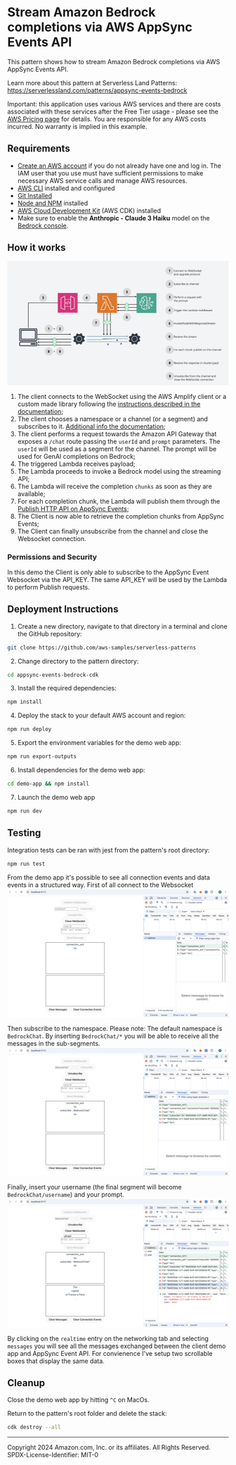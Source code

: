 # Stream Amazon Bedrock completions via AWS AppSync Events API

This pattern shows how to stream Amazon Bedrock completions via AWS AppSync Events API.

Learn more about this pattern at Serverless Land Patterns: https://serverlessland.com/patterns/appsync-events-bedrock

Important: this application uses various AWS services and there are costs associated with these services after the Free Tier usage - please see the [AWS Pricing page](https://aws.amazon.com/pricing/) for details. You are responsible for any AWS costs incurred. No warranty is implied in this example.


## Requirements
* [Create an AWS account](https://portal.aws.amazon.com/gp/aws/developer/registration/index.html) if you do not already have one and log in. The IAM user that you use must have sufficient permissions to make necessary AWS service calls and manage AWS resources.
* [AWS CLI](https://docs.aws.amazon.com/cli/latest/userguide/install-cliv2.html) installed and configured
* [Git Installed](https://git-scm.com/book/en/v2/Getting-Started-Installing-Git)
* [Node and NPM](https://nodejs.org/en/download/) installed
* [AWS Cloud Development Kit](https://docs.aws.amazon.com/cdk/v2/guide/cli.html) (AWS CDK) installed
* Make sure to enable the **Anthropic - Claude 3 Haiku** model on the [Bedrock console](https://console.aws.amazon.com/bedrock/home#/modelaccess).


## How it works
![diagram](diagram.png)
1. The client connects to the WebSocket using the AWS Amplify client or a custom made library following the [instructions described in the documentation](https://docs.aws.amazon.com/appsync/latest/eventapi/event-api-websocket-protocol.html);
2. The client chooses a namespace or a channel (or a segment) and subscribes to it. [Additional info the documentation](https://docs.aws.amazon.com/appsync/latest/eventapi/event-api-websocket-protocol.html);
3. The client performs a request towards the Amazon API Gateway that exposes a `/chat` route passing the `userId` and `prompt` parameters. The `userId` will be used as a segment for the channel. The prompt will be used for GenAI completions on Bedrock;
4. The triggered Lambda receives payload;
5. The Lambda proceeds to invoke a Bedrock model using the streaming API;
6. The Lambda will receive the completion `chunks` as soon as they are available;
7. For each completion chunk, the Lambda will publish them through the [Publish HTTP API on AppSync Events](https://docs.aws.amazon.com/appsync/latest/eventapi/publish-http.html);
8. The Client is now able to retrieve the completion chunks from AppSync Events;
9. The Client can finally unsubscribe from the channel and close the Websocket connection.

### Permissions and Security
In this demo the Client is only able to subscribe to the AppSync Event Websocket via the API_KEY. The same API_KEY will be used by the Lambda to perform Publish requests.


## Deployment Instructions

1. Create a new directory, navigate to that directory in a terminal and clone the GitHub repository:
```sh
git clone https://github.com/aws-samples/serverless-patterns
```
2. Change directory to the pattern directory:
```sh
cd appsync-events-bedrock-cdk
```
3. Install the required dependencies:
```sh
npm install
```
4. Deploy the stack to your default AWS account and region:
```sh
npm run deploy
```
5. Export the environment variables for the demo web app:
```sh
npm run export-outputs
```
6. Install dependencies for the demo web app:
```sh
cd demo-app && npm install
```
7. Launch the demo web app
```sh
npm run dev
```

## Testing
Integration tests can be ran with jest from the pattern's root directory:
```sh
npm run test
```

From the demo app it's possible to see all connection events and data events in a structured way.
First of all connect to the Websocket
![step1](step1.png)

Then subscribe to the namespace. Please note: The default namespace is `BedrockChat`. By inserting `BedrockChat/*` you will be able to receive all the messages in the sub-segments.
![step2](step2.png)

Finally, insert your username (the final segment will become `BedrockChat/username`) and your prompt.
![step3](step3.png)

By clicking on the `realtime` entry on the networking tab and selecting `messages` you will see all the messages exchanged between the client demo app and AppSync Event API. For convienence I've setup two scrollable boxes that display the same data.


## Cleanup
Close the demo web app by hitting `^C` on MacOs.

Return to the pattern's root folder and delete the stack:
```sh
cdk destroy --all
```
----
Copyright 2024 Amazon.com, Inc. or its affiliates. All Rights Reserved.
SPDX-License-Identifier: MIT-0
